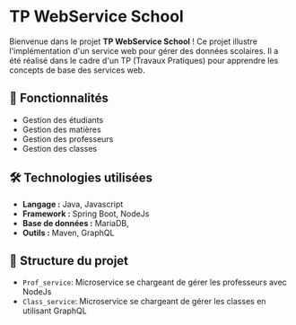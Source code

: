 # TP WebService School

Bienvenue dans le projet **TP WebService School** ! Ce projet illustre l'implémentation d'un service web pour gérer des données scolaires. Il a été réalisé dans le cadre d'un TP (Travaux Pratiques) pour apprendre les concepts de base des services web.

## 🚀 Fonctionnalités

- Gestion des étudiants
- Gestion des matières
- Gestion des professeurs
- Gestion des classes

## 🛠️ Technologies utilisées

- **Langage :** Java, Javascript
- **Framework :** Spring Boot, NodeJs
- **Base de données :** MariaDB,
- **Outils :** Maven, GraphQL

## 📂 Structure du projet

- `Prof_service`: Microservice se chargeant de gérer les professeurs avec NodeJs
- `Class_service`: Microservice se chargeant de gérer les classes en utilisant GraphQL
